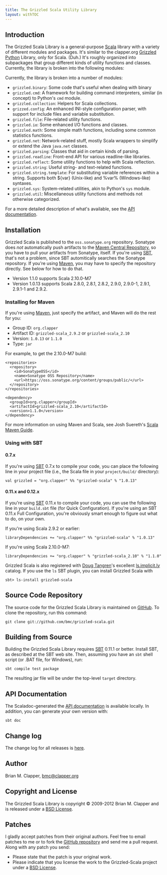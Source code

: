 ```yaml
---
title: The Grizzled Scala Utility Library
layout: withTOC
---
```


## Introduction

The Grizzled Scala Library is a general-purpose [Scala][] library with a
variety of different modules and packages. It's similar to the clapper.org
[Grizzled Python][] Library, only for Scala. (Duh.) It's roughly organized
into subpackages that group different kinds of utility functions and
classes. Currently, the library is broken into the following modules:

Currently, the library is broken into a number of modules:

* `grizzled.binary`: Some code that's useful when dealing with binary
* `grizzled.cmd`: A framework for building command interpreters, similar (in
  concept) to Python's `cmd` module.
* `grizzled.collection`: Helpers for Scala collections.
* `grizzed.config`: An enhanced INI-style configuration parser, with
  support for include files and variable substitution.
* `grizzled.file`: File-related utility functions.
* `grizzled.io`: Some enhanced I/O functions and classes.
* `grizzled.math`: Some simple math functions, including some common statistics
  functions.
* `grizzled.net`: Network-related stuff, mostly Scala wrappers to simplify or
  extend the Java `java.net` classes.
* `grizzled.parsing`: Classes that aid in certain kinds of parsing.
* `grizzled.readline`: Front-end API for various readline-like libraries.
* `grizzled.reflect`: Some utility functions to help with Scala reflection.
* `grizzled.string`: Useful string- and text-related functions.
* `grizzled.string.template`: For substituting variable references within a
  string. Supports both ${var} (Unix-like) and %var% (Windows-like) syntaxes.
* `grizzled.sys`: System-related utilities, akin to Python's `sys` module.
* `grizzled.util`: Miscellaneous utility functions and methods not otherwise
  categorized.

For a more detailed description of what's available, see the
[API documentation][].

## Installation

Grizzled Scala is published to the `oss.sonatype.org` repository. Sonatype
does *not* automatically push artifacts to the [Maven Central Repository][],
so you have to pull your artifacts from Sonatype, itself. If you're using
[SBT][], that's not a problem, since SBT automitically searches the
Sonatype repository. If you're using [Maven][], you may have to specify
the repository directly. See below for how to do that.

- Version 1.1.0 supports Scala 2.10.0-M7
- Version 1.0.13 supports Scala 2.8.0, 2.8.1, 2.8.2, 2.9.0, 2.9.0-1, 2.9.1, 
  2.9.1-1 and 2.9.2.

### Installing for Maven

If you're using [Maven][], just specify the artifact, and Maven will do the
rest for you:

* Group ID: `org.clapper`
* Artifact ID: `grizzled-scala_2.9.2` or `grizzled-scala_2.10`
* Version: `1.0.13` or `1.1.0`
* Type: `jar`

For example, to get the 2.10.0-M7 build:

    <repositories>
      <repository>
        <id>SonatypeOSS</id>
        <name>Sonatype OSS Repository</name>
        <url>https://oss.sonatype.org/content/groups/public/</url>
      </repository>
    </repositories>

    <dependency>
      <groupId>org.clapper</groupId>
      <artifactId>grizzled-scala_2.10</artifactId>
      <version>1.1.0</version>
    </dependency>

For more information on using Maven and Scala, see Josh Suereth's
[Scala Maven Guide][].

### Using with SBT

#### 0.7.x

If you're using [SBT][] 0.7.x to compile your code, you can place the
following line in your project file (i.e., the Scala file in your
`project/build/` directory):

    val grizzled = "org.clapper" %% "grizzled-scala" % "1.0.13"

#### 0.11.x and 0.12.x

If you're using [SBT][] 0.11.x to compile your code, you can use the
following line in your `build.sbt` file (for Quick Configuration). If
you're using an SBT 0.11.x Full Configuration, you're obviously smart
enough to figure out what to do, on your own.

If you're using Scala 2.9.2 or earlier:

    libraryDependencies += "org.clapper" %% "grizzled-scala" % "1.0.13"

If you're using Scala 2.10.0-M7:

    libraryDependencies += "org.clapper" % "grizzled-scala_2.10" % "1.1.0"

Grizzled Scala is also registered with [Doug Tangren][]'s excellent
[ls.implicit.ly][] catalog. If you use the `ls` SBT plugin, you can install
Grizzled Scala with

    sbt> ls-install grizzled-scala

## Source Code Repository

The source code for the Grizzled Scala Library is maintained on [GitHub][].
To clone the repository, run this command:

    git clone git://github.com/bmc/grizzled-scala.git

## Building from Source

Building the Grizzled Scala Library requires [SBT][] 0.11.1 or better.
Install SBT, as described at the SBT web site. Then, assuming you have an
`sbt` shell script (or .BAT file, for Windows), run:

    sbt compile test package

The resulting jar file will be under the top-level `target` directory.

## API Documentation

The Scaladoc-generated the [API documentation][] is available locally.
In addition, you can generate your own version with:

    sbt doc

## Change log

The change log for all releases is [here][changelog].

## Author

Brian M. Clapper, [bmc@clapper.org][]

## Copyright and License

The Grizzled Scala Library is copyright &copy; 2009-2012 Brian M. Clapper
and is released under a [BSD License][].

## Patches

I gladly accept patches from their original authors. Feel free to email
patches to me or to fork the [GitHub repository][] and send me a pull
request. Along with any patch you send:

* Please state that the patch is your original work.
* Please indicate that you license the work to the Grizzled-Scala project
  under a [BSD License][].

[BSD License]: license.html
[Scala]: http://www.scala-lang.org/
[API Documentation]: api/
[GitHub repository]: http://github.com/bmc/grizzled-scala
[GitHub]: http://github.com/bmc/
[downloads area]: http://github.com/bmc/grizzled-scala/downloads
[Maven central repository]: http://search.maven.org/
[Scala Maven Guide]: http://www.scala-lang.org/node/345
[Maven]: http://maven.apache.org/
[SBT]: http://code.google.com/p/simple-build-tool
[bmc@clapper.org]: mailto:bmc@clapper.org
[changelog]: https://github.com/bmc/grizzled-scala/blob/master/CHANGELOG.md
[SBT cross-building]: http://code.google.com/p/simple-build-tool/wiki/CrossBuild
[Apache Ivy]: http://ant.apache.org/ivy/
[Library Management Maven/Ivy section]: http://code.google.com/p/simple-build-tool/wiki/LibraryManagement#Maven/Ivy
[SBT Manual]: http://code.google.com/p/simple-build-tool/wiki/DocumentationHome
[SBT-repo-email-thread]: http://groups.google.com/group/simple-build-tool/browse_thread/thread/470bba921252a167
[Grizzled Python]: http://software.clapper.org/grizzled-python/
[Doug Tangren]: http://github.com/softprops/
[ls.implicit.ly]: http://ls.implicit.ly
